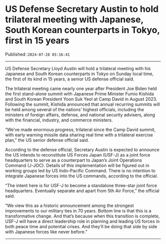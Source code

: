 # US Defense Secretary Austin to hold trilateral meeting with Japanese, South Korean counterparts in Tokyo, first in 15 years

Published :`2024-07-28 03:16:41`

---

US Defense Secretary Lloyd Austin will hold a trilateral meeting with his Japanese and South Korean counterparts in Tokyo on Sunday local time, the first of its kind in 15 years, a senior US defense official said.

The trilateral meeting came nearly one year after President Joe Biden held the first stand-alone summit with Japanese Prime Minister Fumio Kishida and South Korean President Yoon Suk Yeol at Camp David in August 2023. Following the summit, Kishida announced that annual recurring summits will be held among several of the nations’ highest officials, including the ministers of foreign affairs, defense, and national security advisers, along with the financial, industry, and commerce ministers.

“We’ve made enormous progress, trilateral since the Camp David summit, with early warning missile data sharing real time with a trilateral exercise plan,” the US senior defense official said.

According to the defense official, Secretary Austin is expected to announce the US intends to reconstitute US Forces Japan (USF-J) as a joint force headquarters to serve as a counterpart to Japan’s Joint Operations Command (J-JOC). Details of this implementation will be figured out in working groups led by US Indo-Pacific Command. There is no intention to integrate Japanese forces into the US commands, according to the official.

“The intent here is for USF-J to become a standalone three-star joint force headquarters. Eventually separate and apart from 5th Air Force,” the official said.

“We view this as a historic announcement among the strongest improvements to our military ties in 70 years. Bottom line is that this is a transformative change. And that’s because when this transition is complete, USF-J will have a direct leadership role in planning and leading US forces in both peace time and potential crises. And they’ll be doing that side by side with Japanese forces like never before.”

---

